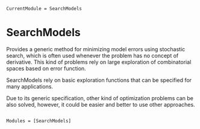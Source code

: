 ```@meta
CurrentModule = SearchModels
```

# SearchModels


Provides a generic method for minimizing model errors using stochastic search, which is often used whenever the problem has no concept of derivative. This kind of problems rely on large exploration of combinatorial spaces based on error function.

SearchModels rely on basic exploration functions that can be specified for many applications.

Due to its generic specification, other kind of optimization problems can be also solved, however, it could be easier and better to use other approaches.


```@index
```

```@autodocs
Modules = [SearchModels]
```
